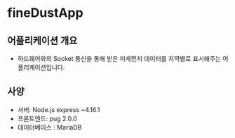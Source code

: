# fineDustApp
## 어플리케이션 개요
- 하드웨어와의 Socket 통신을 통해 받은 미세먼지 데이터를 지역별로 표시해주는 어플리케이션입니다.  

## 사양
- 서버: Node.js express ~4.16.1  
- 프론트엔드: pug 2.0.0  
- 데이터베이스 : MariaDB  
